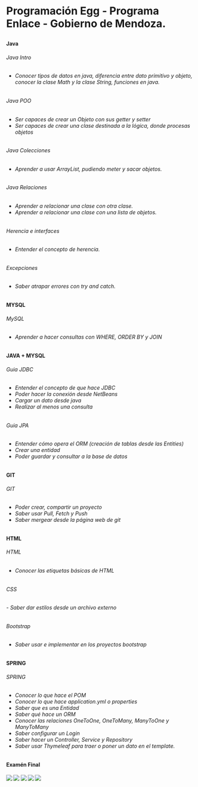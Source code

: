 **<h1>Programación Egg - Programa Enlace - Gobierno de Mendoza.**

<h4>Java<h4>

<h6>Java Intro<h6>

- Conocer tipos de datos en java, diferencia entre dato primitivo y objeto, conocer la clase Math y la clase String, funciones en java.

<h6>Java POO<h6>

- Ser capaces de crear un Objeto con sus getter y setter
- Ser capaces de crear una clase destinada a la lógica, donde procesas objetos

<h6>Java Colecciones<h6>

- Aprender a usar ArrayList, pudiendo meter y sacar objetos.

<h6>Java Relaciones<h6>

- Aprender a relacionar una clase con otra clase.
- Aprender a relacionar una clase con una lista de objetos.

<h6>Herencia e interfaces<h6>

- Entender el concepto de herencia.

<h6>Excepciones<h6>

- Saber atrapar errores con try and catch.

<h4>MYSQL<h4>
<h6>MySQL<h6>

- Aprender a hacer consultas con WHERE, ORDER BY y JOIN

<h4>JAVA + MYSQL<h4>

<h6>Guia JDBC<h6>

- Entender el concepto de que hace JDBC
- Poder hacer la conexión desde NetBeans
- Cargar un dato desde java
- Realizar al menos una consulta

<h6>Guia JPA<h6>

- Entender cómo opera el ORM (creación de tablas desde las Entities)
- Crear una entidad
- Poder guardar y consultar a la base de datos

<h4>GIT<h4>
<h6>GIT<h6>

- Poder crear, compartir un proyecto
- Saber usar Pull, Fetch y Push
- Saber mergear desde la página web de git

<h4>HTML<h4>

<h6>HTML<h6>

- Conocer las etiquetas básicas de HTML

<h6>CSS<h6> 
- Saber dar estilos desde un archivo externo

<h6>Bootstrap<h6> 

- Saber usar e implementar en los proyectos bootstrap

<h4>SPRING<h4>
<h6>SPRING<h6>

- Conocer lo que hace el POM
- Conocer lo que hace application.yml o properties
- Saber que es una Entidad
- Saber qué hace un ORM
- Conocer las relaciones OneToOne, OneToMany, ManyToOne y ManyToMany
- Saber configurar un Login
- Saber hacer un Controller, Service y Repository
- Saber usar Thymeleaf para traer o poner un dato en el template.

<h4>Examén Final<h4>

![](https://cdn.icon-icons.com/icons2/2415/PNG/128/java_original_wordmark_logo_icon_146459.png)
![](https://cdn.icon-icons.com/icons2/2406/PNG/128/github_git_icon_145985.png)
![](https://cdn.icon-icons.com/icons2/2107/PNG/128/file_type_html_icon_130541.png)
![](https://cdn.icon-icons.com/icons2/2107/PNG/128/file_type_css_icon_130661.png)
![](https://img.icons8.com/color/128/spring-logo.png)

